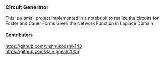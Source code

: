 ### Circuit Generator

This is a small project implemented in a notebook to realize the circuits for Foster and Cauer Forms Given the Network Function in Laplace Domain

#### Contributors
https://github.com/vishnukoushik143  
https://github.com/SaiVignesh2005
